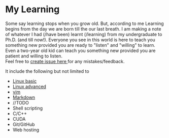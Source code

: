 # My Learning

<aside class="success"> Some say learning stops when you grow old. But, according to me Learning begins from the day we are born till the our last breath. I am making a note of whatever I had (/have been) learnt (/learning) from my undergraduate to Ph.D. (and till now!). Everyone you see in this world is here to teach you something new provided you are ready to "listen" and "willing" to learn.  </aside>
<aside class="notice" > Even a two-year old kid can teach you something new provided you are patient and willing to listen. </aside>
<aside class="warning"> Feel free to <a href=https://github.com/mrprajesh/rajzdocs/issues/new> create issue here </a> for any mistakes/feedback.  </aside>

It include the following but not limited to

- [Linux basic](#linux-basic)
- [Linux advanced](#linux-administration)
- [vim](#vim)
- [Markdown](#markdown-syntax)
- //TODO
- Shell scripting
- C/C++
- CUDA
- Git/GitHub
- Web hosting
